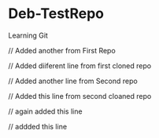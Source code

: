 # Deb-TestRepo
Learning Git

// Added another from First Repo

// Added diiferent line from first cloned repo

// Added another line from Second repo

// Added this line from second cloaned repo

// again added this line

// addded this line 

